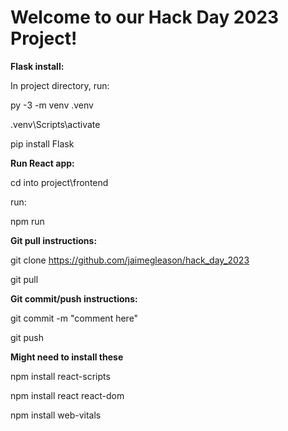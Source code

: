 # Welcome to our Hack Day 2023 Project!

**Flask install:**

In project directory, run:

py -3 -m venv .venv

.venv\Scripts\activate

pip install Flask


**Run React app:**

cd into project\frontend

run:

npm run


**Git pull instructions:**

git clone https://github.com/jaimegleason/hack_day_2023

git pull


**Git commit/push instructions:**

git commit -m "comment here"

git push

**Might need to install these**

npm install react-scripts

npm install react react-dom

npm install web-vitals

